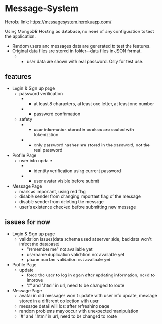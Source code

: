 # Message-System
   
   Heroku link: https://messagesystem.herokuapp.com/
    
   Using MongoDB Hosting as database, no need of any configuration to test the application.
   
 * Random users and messages data are generated to test the features.
 * Original data files are stored in folder--data files in JSON format. 
    * - user data are shown with real password. Only for test use.
    
    
## features
* Login & Sign up page
  * password verification
    * - at least 8 characters, at least one letter, at least one number
    * - password confirmation
  * safety
    * - user information stored in cookies are dealed with tokenization
    * - only password hashes are stored in the password, not the real password
* Profile Page
  * user info update
    * - identity verification using current password
    * - user avatar visible before submit
* Message Page
  * mark as important, using red flag
  * disable sender from changing important flag of the message
  * disable sender from deleting the message
  * user's existence checked before submitting new message
  
## issues for now
* Login & Sign up page
  * validation issues(data schema used at server side, bad data won't infect the database)
      * "remember me" not available yet
      * username duplication validation not available yet
      * phone number validation not available yet
* Profile Page
  * update
    * force the user to log in again after updating information, need to improve
    * '#' and '.html' in url, need to be changed to route
* Message Page
  * avatar in old messages won't update with user info update, message stored in a different collection with user
  * message detail will lost after refreshing page
  * random problems may occur with unexpected manipulation
  * '#' and '.html' in url, need to be changed to route

